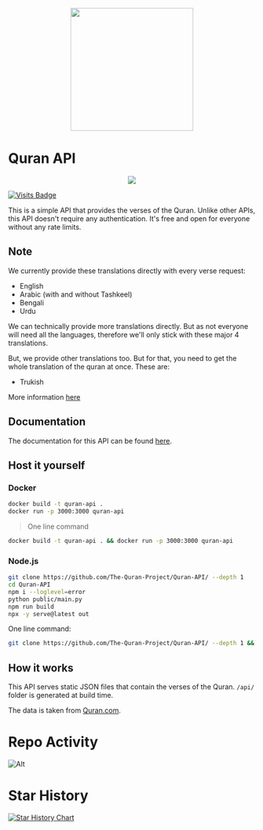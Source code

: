 <p align="center">
  <img src="https://github.com/The-Quran-Project/Quran-API/assets/85403795/db6214cb-9c8b-4513-ba1e-429031a6a767" width="250px"/>
</p>

# Quran API

<p align="center">
  <img src="https://badges.pufler.dev/visits/The-Quran-Project/Quran-API?labelColor=gray&color=blue" />
</p>

<p dir="auto"><a href="https://badges.pufler.dev/visits/pujux/badge-it" rel="nofollow"><img src="https://badges.pufler.dev/visits/pujux/badge-it" alt="Visits Badge" data-canonical-src="https://badges.pufler.dev/visits/pujux/badge-it" style="max-width: 100%;"></a></p>

This is a simple API that provides the verses of the Quran. Unlike other APIs, this API doesn't require any authentication. It's free and open for everyone without any rate limits.

## Note

We currently provide these translations directly with every verse request:

- English
- Arabic (with and without Tashkeel)
- Bengali
- Urdu

We can technically provide more translations directly. But as not everyone will need all the languages, therefore we'll only stick with these major 4 translations.

But, we provide other translations too. But for that, you need to get the whole translation of the quran at once. These are:

- Trukish

More information [here](https://quranapi.pages.dev/getting-started/get-full-quran-translation)

## Documentation

The documentation for this API can be found [here](https://quranapi.pages.dev/docs).

## Host it yourself

### Docker

```bash
docker build -t quran-api .
docker run -p 3000:3000 quran-api
```

> One line command

```bash
docker build -t quran-api . && docker run -p 3000:3000 quran-api
```

### Node.js

```bash
git clone https://github.com/The-Quran-Project/Quran-API/ --depth 1
cd Quran-API
npm i --loglevel=error
python public/main.py
npm run build
npx -y serve@latest out
```

One line command:

```bash
git clone https://github.com/The-Quran-Project/Quran-API/ --depth 1 && cd Quran-API && npm i --loglevel=error &&  python public/main.py && npm run build && npx -y serve@latest out
```

## How it works

This API serves static JSON files that contain the verses of the Quran. `/api/` folder is generated at build time.

The data is taken from [Quran.com](https://quran.com).

# Repo Activity

![Alt](https://repobeats.axiom.co/api/embed/2a8164a0702bf5f98f1a316cd96033a9f0b74471.svg "Repobeats analytics image")

# Star History

[![Star History Chart](https://api.star-history.com/svg?repos=The-Quran-Project/Quran-API&type=Date)](https://star-history.com/#The-Quran-Project/Quran-API&Date)
